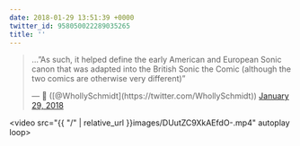 ```yaml
---
date: 2018-01-29 13:51:39 +0000
twitter_id: 958050022289035265
title: ''
---
```


<blockquote class="twitter-tweet"><p lang="en" dir="ltr">…”As such, it helped define the early American and European Sonic canon that was adapted into the British Sonic the Comic (although the two comics are otherwise very different)”</p>&mdash; 🤧 ([@WhollySchmidt](https://twitter.com/WhollySchmidt)) <a href="https://twitter.com/WhollySchmidt/status/958049484575043584?ref_src=twsrc%5Etfw">January 29, 2018</a></blockquote>
<script async src="https://platform.twitter.com/widgets.js" charset="utf-8"></script>



<video src="{{ \"/\" | relative_url  }}images/DUutZC9XkAEfdO-.mp4" autoplay loop></video>
